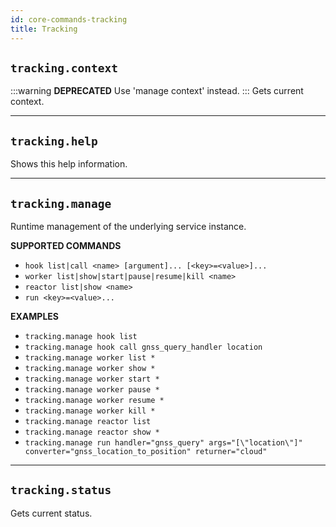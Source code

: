 ```yaml
---
id: core-commands-tracking
title: Tracking
---
```


## `tracking.context`

:::warning
**DEPRECATED**
Use 'manage context' instead.
:::
Gets current context.


----
## `tracking.help`

Shows this help information.


----
## `tracking.manage`

Runtime management of the underlying service instance.


**SUPPORTED COMMANDS**

  - `hook list|call <name> [argument]... [<key>=<value>]...`
  - `worker list|show|start|pause|resume|kill <name>`
  - `reactor list|show <name>`
  - `run <key>=<value>...`


**EXAMPLES**

  - `tracking.manage hook list`
  - `tracking.manage hook call gnss_query_handler location`
  - `tracking.manage worker list *`
  - `tracking.manage worker show *`
  - `tracking.manage worker start *`
  - `tracking.manage worker pause *`
  - `tracking.manage worker resume *`
  - `tracking.manage worker kill *`
  - `tracking.manage reactor list`
  - `tracking.manage reactor show *`
  - `tracking.manage run handler="gnss_query" args="[\"location\"]" converter="gnss_location_to_position" returner="cloud"`


----
## `tracking.status`

Gets current status.
